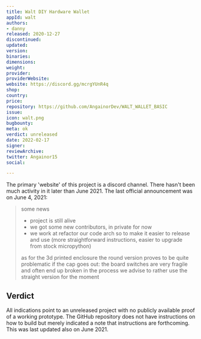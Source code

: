 ```yaml
---
title: Walt DIY Hardware Wallet
appId: walt
authors:
- danny
released: 2020-12-27
discontinued: 
updated: 
version: 
binaries: 
dimensions: 
weight: 
provider: 
providerWebsite: 
website: https://discord.gg/mcrgYUnR4q
shop: 
country: 
price: 
repository: https://github.com/AngainorDev/WALT_WALLET_BASIC
issue: 
icon: walt.png
bugbounty: 
meta: ok
verdict: unreleased
date: 2022-02-17
signer: 
reviewArchive: 
twitter: Angainor15
social: 

---
```


The primary 'website' of this project is a discord channel. There hasn't been much activity in it later than June 2021. The last official announcement was on June 4, 2021:

> some news
> - project is still alive
> - we got some new contributors, in private for now
> - we work at refactor our code arch so to make it easier to release and use (more straightforward instructions, easier to upgrade from stock micropython)
>
> as for the 3d printed enclosure
> the round version proves to be quite problematic if the cap goes out: the board switches are very fragile and often end up broken in the process
> we advise to rather use the straight version for the moment

## Verdict

All indications point to an unreleased project with no publicly available proof of a working prototype. The GitHub repository does not have instructions on how to build but merely indicated a note that instructions are forthcoming. This was last updated also on June 2021.

